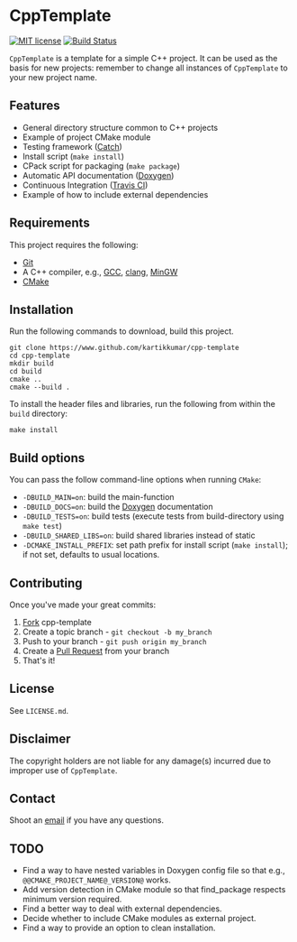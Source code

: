 CppTemplate
===

[![MIT license](http://img.shields.io/badge/license-MIT-brightgreen.svg)](http://opensource.org/licenses/MIT) [![Build Status](https://travis-ci.org/kartikkumar/cpp-template.svg?branch=master)](https://travis-ci.org/kartikkumar/cpp-template)

`CppTemplate` is a template for a simple C++ project. It can be used as the basis for new projects: remember to change all instances of `CppTemplate` to your new project name.

Features
------

 - General directory structure common to C++ projects
 - Example of project CMake module
 - Testing framework ([Catch](https://www.github.com/philsquared/Catch "Catch Github repository"))
 - Install script (`make install`)
 - CPack script for packaging (`make package`)
 - Automatic API documentation ([Doxygen](http://www.doxygen.org "Doxygen homepage"))
 - Continuous Integration ([Travis CI](https://travis-ci.org/ "Travis CI homepage"))
 - Example of how to include external dependencies

Requirements
------

This project requires the following:

 - [Git](http://git-scm.com)
 - A C++ compiler, e.g., [GCC](https://gcc.gnu.org/), [clang](http://clang.llvm.org/), [MinGW](http://www.mingw.org/)
 - [CMake](http://www.cmake.org)

Installation
------

Run the following commands to download, build this project.

```
git clone https://www.github.com/kartikkumar/cpp-template
cd cpp-template
mkdir build
cd build
cmake ..
cmake --build .
```

To install the header files and libraries, run the following from within the `build` directory:

```
make install
```

Build options
-------------

You can pass the follow command-line options when running `CMake`:

 - `-DBUILD_MAIN=on`: build the main-function
 - `-DBUILD_DOCS=on`: build the [Doxygen](http://www.doxygen.org "Doxygen homepage") documentation
 - `-DBUILD_TESTS=on`: build tests (execute tests from build-directory using `make test`)
 - `-DBUILD_SHARED_LIBS=on`: build shared libraries instead of static
 - `-DCMAKE_INSTALL_PREFIX`: set path prefix for install script (`make install`); if not set, defaults to usual locations.

Contributing
------------

Once you've made your great commits:

1. [Fork](https://github.com/kartikkumar/cpp-template/fork) cpp-template
2. Create a topic branch - `git checkout -b my_branch`
3. Push to your branch - `git push origin my_branch`
4. Create a [Pull Request](http://help.github.com/pull-requests/) from your branch
5. That's it!

License
------

See `LICENSE.md`.

Disclaimer
------

The copyright holders are not liable for any damage(s) incurred due to improper use of `CppTemplate`.

Contact
------

Shoot an [email](mailto:me@kartikkumar.com?subject=CppTemplate) if you have any questions.

TODO
------

 - Find a way to have nested variables in Doxygen config file so that e.g., `@@CMAKE_PROJECT_NAME@_VERSION@` works.
 - Add version detection in CMake module so that find_package respects minimum version required.
 - Find a better way to deal with external dependencies.
 - Decide whether to include CMake modules as external project.
 - Find a way to provide an option to clean installation.